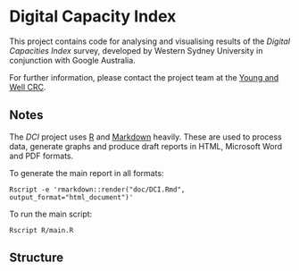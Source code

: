 
Digital Capacity Index
========================

This project contains code for analysing and visualising
results of the *Digital Capacities Index* survey, developed by
Western Sydney University in conjunction with Google Australia.

For further information, please contact the project team at the [Young and Well CRC](http://www.uws.edu.au/ics/research/projects/yawcrc).



## Notes

The *DCI* project uses [R](https://www.r-project.org/) and [Markdown](https://daringfireball.net/projects/markdown/) heavily. These are used to process data, generate graphs and produce draft reports in HTML, Microsoft Word and PDF formats.


To generate the main report in all formats:

```
Rscript -e 'rmarkdown::render("doc/DCI.Rmd", output_format="html_document")'
```

To run the main script:

```
Rscript R/main.R
```


## Structure
